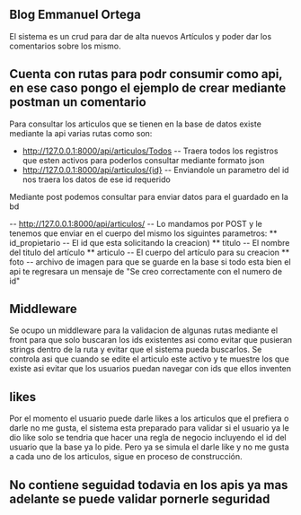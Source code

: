
## Blog Emmanuel Ortega

El sistema es un crud para dar de alta nuevos Artículos y poder dar los comentarios sobre los mismo.

## Cuenta con rutas para podr consumir como api, en ese caso pongo el ejemplo de crear mediante postman un comentario

Para consultar los articulos que se tienen en la base de datos existe mediante la api varias rutas como son:
- http://127.0.0.1:8000/api/articulos/Todos -- Traera todos los registros que esten activos para poderlos consultar mediante formato json
- http://127.0.0.1:8000/api/articulos/{id} -- Enviandole un parametro del id nos traera los datos de ese id requerido

Mediante post podemos consultar para enviar datos para el guardado en la bd 

-- http://127.0.0.1:8000/api/articulos/ -- Lo mandamos por POST y le tenemos que enviar en el cuerpo del mismo los siguintes parametros:
    ** id_propietario -- El id que esta solicitando la creacion)
    ** titulo -- El nombre del titulo del artículo
    ** articulo -- El cuerpo del artículo para su creacion
    ** foto -- archivo de imagen para que se guarde en la base
   si todo esta bien el api te regresara un  mensaje de "Se creo correctamente con el numero de id" 

## Middleware

Se ocupo un middleware para la validacion de algunas rutas mediante el front para que solo buscaran los ids existentes asi como evitar que pusieran
strings dentro de la ruta y evitar que el sistema pueda buscarlos.
Se controla asi que cuando se edite el articulo este activo y te muestre los que existe asi evitar que los usuarios puedan navegar con ids que ellos inventen


## likes

Por el momento el usuario puede darle likes a los articulos que el prefiera o darle no me gusta, el sistema esta preparado para validar si el usuario ya le dio like
solo se tendria que hacer una regla de negocio incluyendo el id del usuario que la base ya lo pide.
Pero ya se simula el darle like y no me gusta a cada uno de los articulos, sigue en proceso de construcción.

## No contiene seguidad todavia en los apis ya mas adelante se puede validar pornerle seguridad 



